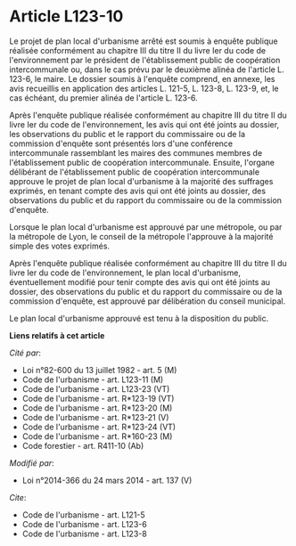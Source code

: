 # Article L123-10

Le projet de plan local d'urbanisme arrêté est soumis à enquête publique réalisée conformément au chapitre III du titre II du
livre Ier du code de l'environnement par le président de l'établissement public de coopération intercommunale ou, dans le cas
prévu par le deuxième alinéa de l'article L. 123-6, le maire. Le dossier soumis à l'enquête comprend, en annexe, les avis
recueillis en application des articles L. 121-5, L. 123-8, L. 123-9, et, le cas échéant, du premier alinéa de l'article L.
123-6. 

Après l'enquête publique réalisée conformément au chapitre III du titre II du livre Ier du code de l'environnement, les avis
qui ont été joints au dossier, les observations du public et le rapport du commissaire ou de la commission d'enquête sont
présentés lors d'une conférence intercommunale rassemblant les maires des communes membres de l'établissement public de
coopération intercommunale. Ensuite, l'organe délibérant de l'établissement public de coopération intercommunale approuve le
projet de plan local d'urbanisme à la majorité des suffrages exprimés, en tenant compte des avis qui ont été joints au
dossier, des observations du public et du rapport du commissaire ou de la commission d'enquête.

Lorsque le plan local d'urbanisme est approuvé par une métropole, ou par la métropole de Lyon, le conseil de la métropole
l'approuve à la majorité simple des votes exprimés. 

Après l'enquête publique réalisée conformément au chapitre III du titre II du livre Ier du code de l'environnement, le plan
local d'urbanisme, éventuellement modifié pour tenir compte des avis qui ont été joints au dossier, des observations du
public et du rapport du commissaire ou de la commission d'enquête, est approuvé par délibération du conseil municipal.

Le plan local d'urbanisme approuvé est tenu à la disposition du public.

**Liens relatifs à cet article**

_Cité par_:

  - Loi n°82-600 du 13 juillet 1982 - art. 5 (M)
  - Code de l'urbanisme - art. L123-11 (M)
  - Code de l'urbanisme - art. L123-23 (VT)
  - Code de l'urbanisme - art. R*123-19 (VT)
  - Code de l'urbanisme - art. R*123-20 (M)
  - Code de l'urbanisme - art. R*123-21 (V)
  - Code de l'urbanisme - art. R*123-24 (VT)
  - Code de l'urbanisme - art. R*160-23 (M)
  - Code forestier - art. R411-10 (Ab)

_Modifié par_:

  - Loi n°2014-366 du 24 mars 2014 - art. 137 (V)

_Cite_:

  - Code de l'urbanisme - art. L121-5
  - Code de l'urbanisme - art. L123-6
  - Code de l'urbanisme - art. L123-8
